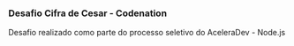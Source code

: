 ### Desafio Cifra de Cesar - Codenation

Desafio realizado como parte do processo seletivo do AceleraDev - Node.js

